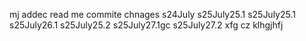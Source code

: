 mj addec read me
commite chnages
s24July
s25July25.1
s25July25.1 
s25July26.1 
s25July25.2
s25July27.1gc
s25July27.2
xfg
cz
klhgjhfj
